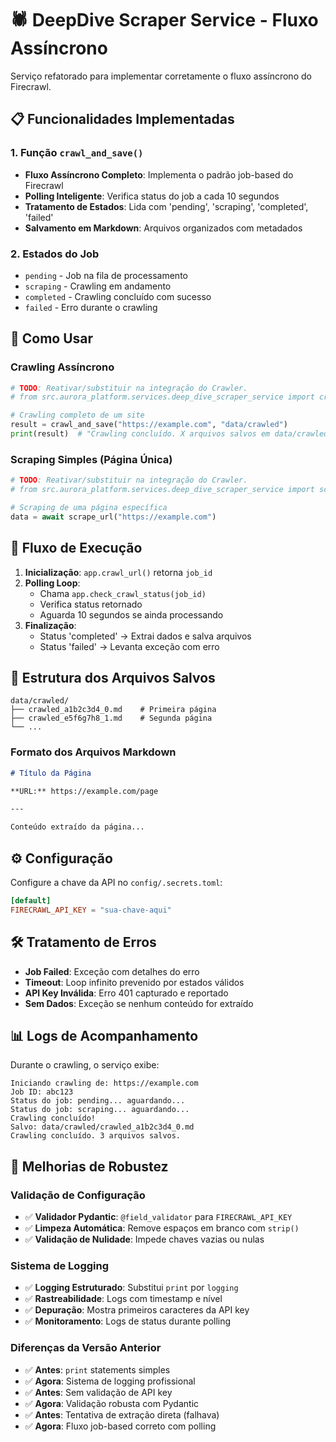 # 🕷️ DeepDive Scraper Service - Fluxo Assíncrono

Serviço refatorado para implementar corretamente o fluxo assíncrono do Firecrawl.

## 📋 Funcionalidades Implementadas

### 1. Função `crawl_and_save()`
- **Fluxo Assíncrono Completo**: Implementa o padrão job-based do Firecrawl
- **Polling Inteligente**: Verifica status do job a cada 10 segundos
- **Tratamento de Estados**: Lida com 'pending', 'scraping', 'completed', 'failed'
- **Salvamento em Markdown**: Arquivos organizados com metadados

### 2. Estados do Job
- `pending` - Job na fila de processamento
- `scraping` - Crawling em andamento
- `completed` - Crawling concluído com sucesso
- `failed` - Erro durante o crawling

## 🚀 Como Usar

### Crawling Assíncrono
```python
# TODO: Reativar/substituir na integração do Crawler.
# from src.aurora_platform.services.deep_dive_scraper_service import crawl_and_save

# Crawling completo de um site
result = crawl_and_save("https://example.com", "data/crawled")
print(result)  # "Crawling concluído. X arquivos salvos em data/crawled"
```

### Scraping Simples (Página Única)
```python
# TODO: Reativar/substituir na integração do Crawler.
# from src.aurora_platform.services.deep_dive_scraper_service import scrape_url

# Scraping de uma página específica
data = await scrape_url("https://example.com")
```

## 🔄 Fluxo de Execução

1. **Inicialização**: `app.crawl_url()` retorna `job_id`
2. **Polling Loop**: 
   - Chama `app.check_crawl_status(job_id)`
   - Verifica status retornado
   - Aguarda 10 segundos se ainda processando
3. **Finalização**: 
   - Status 'completed' → Extrai dados e salva arquivos
   - Status 'failed' → Levanta exceção com erro

## 📁 Estrutura dos Arquivos Salvos

```
data/crawled/
├── crawled_a1b2c3d4_0.md    # Primeira página
├── crawled_e5f6g7h8_1.md    # Segunda página
└── ...
```

### Formato dos Arquivos Markdown
```markdown
# Título da Página

**URL:** https://example.com/page

---

Conteúdo extraído da página...
```

## ⚙️ Configuração

Configure a chave da API no `config/.secrets.toml`:
```toml
[default]
FIRECRAWL_API_KEY = "sua-chave-aqui"
```

## 🛠️ Tratamento de Erros

- **Job Failed**: Exceção com detalhes do erro
- **Timeout**: Loop infinito prevenido por estados válidos
- **API Key Inválida**: Erro 401 capturado e reportado
- **Sem Dados**: Exceção se nenhum conteúdo for extraído

## 📊 Logs de Acompanhamento

Durante o crawling, o serviço exibe:
```
Iniciando crawling de: https://example.com
Job ID: abc123
Status do job: pending... aguardando...
Status do job: scraping... aguardando...
Crawling concluído!
Salvo: data/crawled/crawled_a1b2c3d4_0.md
Crawling concluído. 3 arquivos salvos.
```

## 🔧 Melhorias de Robustez

### Validação de Configuração
- ✅ **Validador Pydantic**: `@field_validator` para `FIRECRAWL_API_KEY`
- ✅ **Limpeza Automática**: Remove espaços em branco com `strip()`
- ✅ **Validação de Nulidade**: Impede chaves vazias ou nulas

### Sistema de Logging
- ✅ **Logging Estruturado**: Substitui `print` por `logging`
- ✅ **Rastreabilidade**: Logs com timestamp e nível
- ✅ **Depuração**: Mostra primeiros caracteres da API key
- ✅ **Monitoramento**: Logs de status durante polling

### Diferenças da Versão Anterior
- ✅ **Antes**: `print` statements simples
- ✅ **Agora**: Sistema de logging profissional
- ✅ **Antes**: Sem validação de API key
- ✅ **Agora**: Validação robusta com Pydantic
- ✅ **Antes**: Tentativa de extração direta (falhava)
- ✅ **Agora**: Fluxo job-based correto com polling